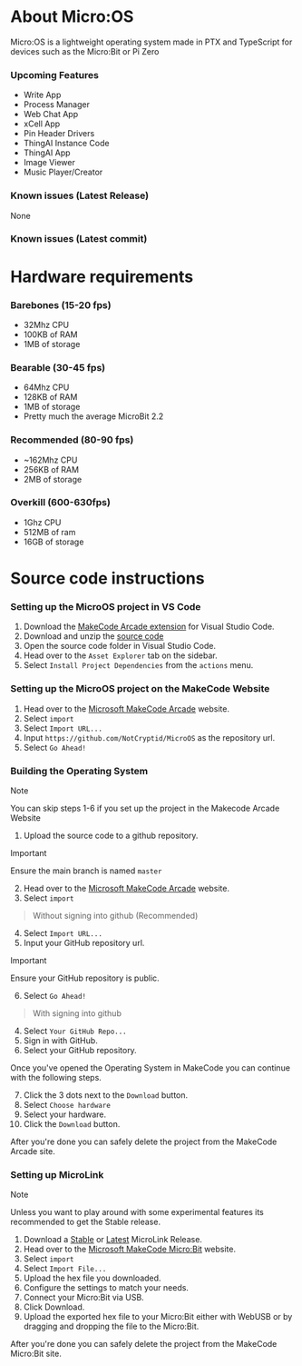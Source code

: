 # About Micro:OS
Micro:OS is a lightweight operating system made in PTX and TypeScript for devices such as the Micro:Bit or Pi Zero
### Upcoming Features
- Write App
- Process Manager
- Web Chat App
- xCell App
- Pin Header Drivers
- ThingAI Instance Code
- ThingAI App
- Image Viewer
- Music Player/Creator
### Known issues (Latest Release)
None
### Known issues (Latest commit)

# Hardware requirements
### Barebones (15-20 fps)
- 32Mhz CPU
- 100KB of RAM
- 1MB of storage
### Bearable (30-45 fps)
- 64Mhz CPU
- 128KB of RAM
- 1MB of storage
- Pretty much the average MicroBit 2.2
### Recommended (80-90 fps)
- ~162Mhz CPU
- 256KB of RAM
- 2MB of storage
### Overkill (600-630fps)
- 1Ghz CPU
- 512MB of ram
- 16GB of storage
# Source code instructions
### Setting up the MicroOS project in VS Code
1. Download the [MakeCode Arcade extension](https://marketplace.visualstudio.com/items?itemName=ms-edu.pxt-vscode-web) for Visual Studio Code.
2. Download and unzip the [source code](https://github.com/NotCryptid/MicroOS/archive/refs/heads/master.zip)
3. Open the source code folder in Visual Studio Code.
4. Head over to the ```Asset Explorer``` tab on the sidebar.
5. Select ```Install Project Dependencies``` from the ```actions``` menu.
### Setting up the MicroOS project on the MakeCode Website
1. Head over to the [Microsoft MakeCode Arcade](https://arcade.makecode.com/) website.
2. Select ```import```
3. Select ```Import URL...```
4. Input ```https://github.com/NotCryptid/MicroOS``` as the repository url.
5. Select ```Go Ahead!```
### Building the Operating System
> [!NOTE]
> You can skip steps 1-6 if you set up the project in the Makecode Arcade Website
1. Upload the source code to a github repository.
> [!IMPORTANT]
> Ensure the main branch is named ```master```
2. Head over to the [Microsoft MakeCode Arcade](https://arcade.makecode.com/) website.
3. Select ```import```
> Without signing into github (Recommended)
4. Select ```Import URL...```
5. Input your GitHub repository url.
> [!IMPORTANT]
> Ensure your GitHub repository is public.
6. Select ```Go Ahead!```
> With signing into github
4. Select ```Your GitHub Repo...```
5. Sign in with GitHub.
6. Select your GitHub repository.

Once you've opened the Operating System in MakeCode you can continue with the following steps.

7. Click the 3 dots next to the ```Download``` button.
8. Select ```Choose hardware```
9. Select your hardware.
10. Click the ```Download``` button.

After you're done you can safely delete the project from the MakeCode Arcade site.

### Setting up MicroLink
> [!NOTE]
> Unless you want to play around with some experimental features its recommended to get the Stable release.
1. Download a [Stable](https://github.com/NotCryptid/MicroOS/tree/master/MicroLink/MicroLink%20Stable.hex) or [Latest](https://github.com/NotCryptid/MicroOS/tree/master/MicroLink/MicroLink%20Latest.hex) MicroLink Release.
2. Head over to the [Microsoft MakeCode Micro:Bit](https://makecode.microbit.org/) website.
3. Select ```import```
4. Select ```Import File...```
5. Upload the hex file you downloaded.
6. Configure the settings to match your needs.
7. Connect your Micro:Bit via USB.
8. Click Download.
9. Upload the exported hex file to your Micro:Bit either with WebUSB or by dragging and dropping the file to the Micro:Bit.

After you're done you can safely delete the project from the MakeCode Micro:Bit site.
